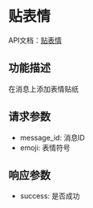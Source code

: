 # 贴表情

API文档：[贴表情](https://napcat.apifox.cn/226659104e0.md)

## 功能描述
在消息上添加表情贴纸

## 请求参数
- message_id: 消息ID
- emoji: 表情符号

## 响应参数
- success: 是否成功
